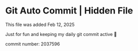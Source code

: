 # Git Auto Commit | Hidden File

This file was added Feb 12, 2025

Just for fun and keeping my daily git commit active 🤪

commit number: 2037596
